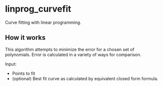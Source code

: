 # linprog_curvefit
Curve fitting with linear programming.

## How it works
This algorithm attempts to minimize the error for a chosen set of polynomials.
Error is calculated in a variety of ways for comparison.

Input:
- Points to fit
- (optional) Best fit curve as calculated by equivalent closed form formula.